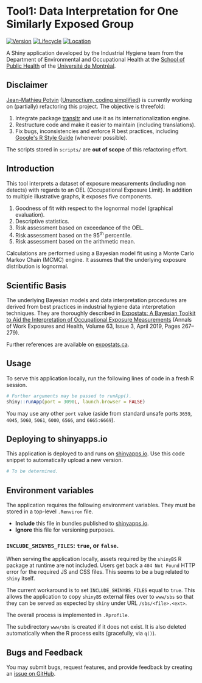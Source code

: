 # Tool1: Data Interpretation for One Similarly Exposed Group

<!-- badges: start -->
[![Version](https://img.shields.io/badge/version-1.0.0-blue)](https://github.com/webexpo/app-tool1/releases/tag/v1.0.0)
[![Lifecycle](https://img.shields.io/badge/lifecycle-stable-brightgreen.svg)](https://lifecycle.r-lib.org/articles/stages.html#stable)
[![Location](https://img.shields.io/badge/live-shinyapps.io-5b90bf)](https://lavoue.shinyapps.io/Tool1v3En/)
<!-- badges: end -->

A Shiny application developed by the Industrial Hygiene team from the
Department of Environmental and Occupational Health at the
[School of Public Health](https://espum.umontreal.ca/english/home/) of the
[Université de Montréal](https://www.umontreal.ca/en/).

## Disclaimer

[Jean-Mathieu Potvin](https://github.com/jeanmathieupotvin)
([Ununoctium, coding simplified](https://ununoctium.dev/en)) is currently
working on (partially) refactoring this project. The objective is threefold:

1. Integrate package [transltr](https://cran.r-project.org/package=transltr)
   and use it as its internationalization engine.
2. Restructure code and make it easier to maintain (including translations).
3. Fix bugs, inconsistencies and enforce R best practices, including
   [Google's R Style Guide](https://google.github.io/styleguide/Rguide.html)
   (whenever possible).

The scripts stored in `scripts/` are **out of scope** of this refactoring
effort.

## Introduction

This tool interprets a dataset of exposure measurements (including non detects)
with regards to an OEL (Occupational Exposure Limit). In addition to multiple
illustrative graphs, it exposes five components.

1. Goodness of fit with respect to the lognormal model (graphical evaluation).
2. Descriptive statistics.
3. Risk assessment based on exceedance of the OEL.
4. Risk assessment based on the 95<sup>th</sup> percentile.
5. Risk assessment based on the arithmetic mean.

Calculations are performed using a Bayesian model fit using a Monte Carlo
Markov Chain (MCMC) engine. It assumes that the underlying exposure distribution
is lognormal.

## Scientific Basis

The underlying Bayesian models and data interpretation procedures are derived
from best practices in industrial hygiene data interpretation techniques. They
are thoroughly described in
[Expostats: A Bayesian Toolkit to Aid the Interpretation of Occupational Exposure Measurements](https://doi.org/10.1093/annweh/wxy100)
(Annals of Work Exposures and Health, Volume 63, Issue 3, April 2019, Pages
267–279).

Further references are available on
[expostats.ca](https://www.expostats.ca/site/en/info.html).

## Usage

To serve this application locally, run the following lines of code in a fresh
R session.

```r
# Further arguments may be passed to runApp().
shiny::runApp(port = 3090L, launch.browser = FALSE)
```

You may use any other `port` value (aside from standard unsafe ports `3659`,
`4045`, `5060`, `5061`, `6000`, `6566`, and `6665:6669`).

## Deploying to shinyapps.io

This application is deployed to and runs on
[shinyapps.io](https://lavoue.shinyapps.io/Tool1v3En/). Use this code snippet
to automatically upload a new version.

```r
# To be determined.
```

## Environment variables

The application requires the following environment variables. They must be
stored in a top-level `.Renviron` file.

* **Include** this file in bundles published to
  [shinyapps.io](https://www.shinyapps.io).
* **Ignore** this file for versioning purposes.

### `INCLUDE_SHINYBS_FILES`: `true`, or `false`.

When serving the application locally, assets required by the `shinyBS` R
package at runtime are not included. Users get back a `404 Not Found` HTTP
error for the required JS and CSS files. This seems to be a bug related to
`shiny` itself.

The current workaround is to set `INCLUDE_SHINYBS_FILES` equal to `true`.
This allows the application to copy `shinyBS` external files over to `www/sbs`
so that they can be served as expected by `shiny` under URL `/sbs/<file>.<ext>`.

The overall process is implemented in `.Rprofile`.

The subdirectory `www/sbs` is created if it does not exist. It is also deleted
automatically when the R process exits (gracefully, via `q()`).

## Bugs and Feedback

You may submit bugs, request features, and provide feedback by creating an
[issue on GitHub](https://github.com/webexpo/app-tool1/issues/new).
